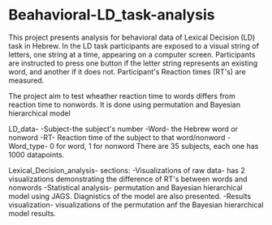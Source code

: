 # Beahavioral-LD_task-analysis

This project presents analysis for behavioral data of Lexical Decision (LD) task in Hebrew.
In the LD task participants are exposed to a visual string of letters, one string at a time, appearing on a computer screen.
Participants are instructed to press one button if the letter string represents an existing word, and another if it does not.
Participant's Reaction times (RT's) are measured.

The project aim to test wheather reaction time to words differs from reaction time to nonwords. It is done using permutation and Bayesian hierarchical model 

LD_data-
  -Subject-the subject's number
  -Word- the Hebrew word or nonword
  -RT- Reaction time of the subject to that word/nonword
  -Word_type- 0 for word, 1 for nonword
There are 35 subjects, each one has 1000 datapoints.

Lexical_Decision_analysis- 
  sections:
    -Visualizations of raw data- has 2 visualizations demonstrating the difference of RT's between words and nonwords
    -Statistical analysis- permutation and Bayesian hierarchical model using JAGS. Diagnistics of the model are also presented.
    -Results visualization- visualizations of the permutation anf the Bayesian hierarchical model results.
    
